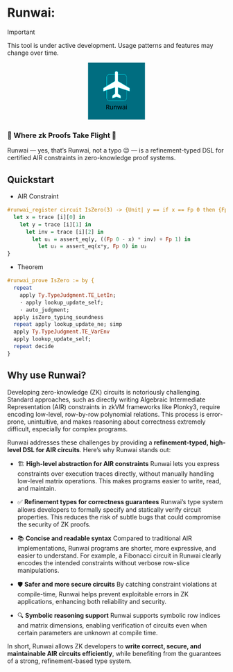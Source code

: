 # Runwai:

> [!IMPORTANT]
> This tool is under active development. Usage patterns and features may change over time.

<p align="center">
    <img src="./img/logo-runway-drawio.svg" alt="Loda Logo" height="132">
</p>

<h3>🛬 Where zk Proofs Take Flight 🛫</h3>

Runwai — yes, that’s Runwai, not a typo 😉 — is a refinement-typed DSL for certified AIR constraints in zero-knowledge proof systems.

## Quickstart

- AIR Constraint

```haskell
#runwai_register circuit IsZero(3) -> {Unit| y == if x == Fp 0 then {Fp 1} else {Fp 0}} {
  let x = trace [i][0] in
    let y = trace [i][1] in
      let inv = trace [i][2] in
        let u₁ = assert_eq(y, ((Fp 0 - x) * inv) + Fp 1) in
          let u₂ = assert_eq(x*y, Fp 0) in u₂
}
```

- Theorem

```haskell
#runwai_prove IsZero := by {
  repeat
    apply Ty.TypeJudgment.TE_LetIn;
    · apply lookup_update_self;
    · auto_judgment;
  apply isZero_typing_soundness
  repeat apply lookup_update_ne; simp
  apply Ty.TypeJudgment.TE_VarEnv
  apply lookup_update_self;
  repeat decide
}
```

## Why use Runwai?

Developing zero-knowledge (ZK) circuits is notoriously challenging. Standard approaches, such as directly writing Algebraic Intermediate Representation (AIR) constraints in zkVM frameworks like Plonky3, require encoding low-level, row-by-row polynomial relations. This process is error-prone, unintuitive, and makes reasoning about correctness extremely difficult, especially for complex programs.

Runwai addresses these challenges by providing a **refinement-typed, high-level DSL for AIR circuits**. Here’s why Runwai stands out:

* 🏗️ **High-level abstraction for AIR constraints**
  Runwai lets you express constraints over execution traces directly, without manually handling low-level matrix operations. This makes programs easier to write, read, and maintain.

* ✅ **Refinement types for correctness guarantees**
  Runwai’s type system allows developers to formally specify and statically verify circuit properties. This reduces the risk of subtle bugs that could compromise the security of ZK proofs.

* 📚 **Concise and readable syntax**
  Compared to traditional AIR implementations, Runwai programs are shorter, more expressive, and easier to understand. For example, a Fibonacci circuit in Runwai clearly encodes the intended constraints without verbose row-slice manipulations.

* 🛡️ **Safer and more secure circuits**
  By catching constraint violations at compile-time, Runwai helps prevent exploitable errors in ZK applications, enhancing both reliability and security.

* 🔍 **Symbolic reasoning support**
  Runwai supports symbolic row indices and matrix dimensions, enabling verification of circuits even when certain parameters are unknown at compile time.

In short, Runwai allows ZK developers to **write correct, secure, and maintainable AIR circuits efficiently**, while benefiting from the guarantees of a strong, refinement-based type system.

